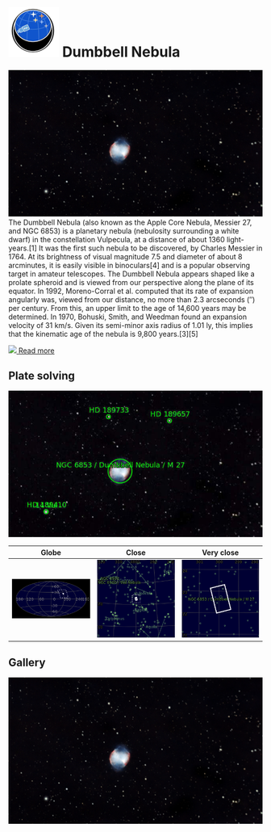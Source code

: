 # ![](../Imaging//Common/pyl-tiny.png) Dumbbell Nebula
![IMG](../Imaging//HD/Dumbbell_Nebula+01+co.jpg)
The Dumbbell Nebula (also known as the Apple Core Nebula, Messier 27, and NGC 6853) is a planetary nebula (nebulosity surrounding a white dwarf) in the constellation Vulpecula, at a distance of about 1360 light-years.[1] It was the first such nebula to be discovered, by Charles Messier in 1764. At its brightness of visual magnitude 7.5 and diameter of about 8 arcminutes, it is easily visible in binoculars[4] and is a popular observing target in amateur telescopes. The Dumbbell Nebula appears shaped like a prolate spheroid and is viewed from our perspective along the plane of its equator. In 1992, Moreno-Corral et al. computed that its rate of expansion angularly was, viewed from our distance, no more than 2.3 arcseconds (″) per century. From this, an upper limit to the age of 14,600 years may be determined. In 1970, Bohuski, Smith, and Weedman found an expansion velocity of 31 km/s. Given its semi-minor axis radius of 1.01 ly, this implies that the kinematic age of the nebula is 9,800 years.[3][5]

[![](/home/lcv/Dropbox/AstroPhotography//Imaging//Common/Wikipedia.png) Read more](https://en.wikipedia.org/wiki/Dumbbell_Nebula)
## Plate solving 


![IMG](../Imaging//HD/Dumbbell_Nebula_Annotated.jpg)


| Globe | Close | Very close |
| ----- | ----- | ----- |
|![IMG](../Imaging//HD/Dumbbell_Nebula_Globe.jpg) |![IMG](../Imaging//HD/Dumbbell_Nebula_Close.jpg) |![IMG](../Imaging//HD/Dumbbell_Nebula_Closer.jpg) |

## Gallery
![IMG](../Imaging//HD/Dumbbell_Nebula+01+co.jpg) 

